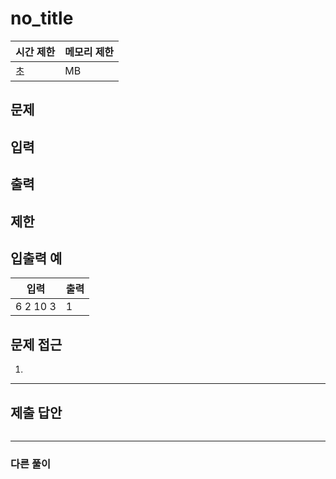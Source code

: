 # no_title

|시간 제한|메모리 제한|
|----|----|
|초|MB|

## 문제


## 입력


## 출력


## 제한


## 입출력 예
|입력|출력|
|----|----|
|6 2 10 3|1|


## 문제 접근
1. 

--- 

## 제출 답안

```python

```
---
### 다른 풀이

```python

```
>